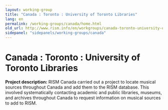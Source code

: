 ```yaml
---
layout: working-group
title: "Canada : Toronto : University of Toronto Libraries"
lang: en
permalink: /working-groups/canada/home.html
old_url: http://www.rism.info/en/workgroups/canada-toronto-university-of-toronto-libraries/home.html
sidepanel: "sidepanels/working-groups/canada"
---
```


# Canada : Toronto : University of Toronto Libraries

**Project description:** RISM Canada carried out a project to locate musical sources throughout Canada and add them to the RISM database. This involved systematically contacting academic and public libraries, museums, and archives throughout Canada to request information on musical sources to add to RISM.